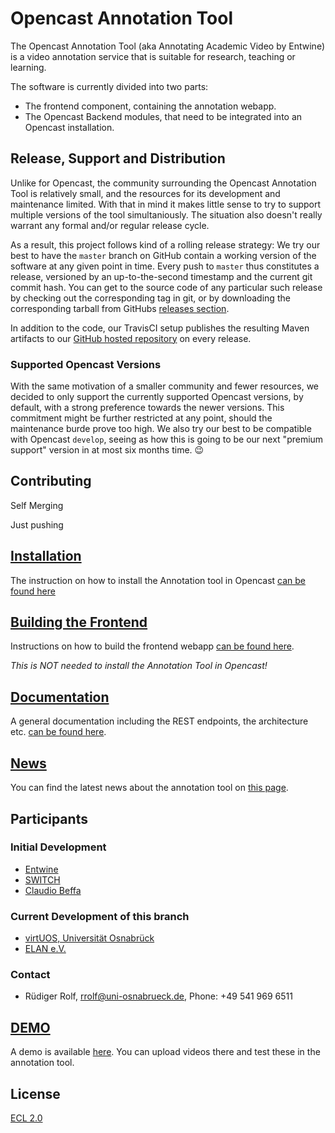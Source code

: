 # Opencast Annotation Tool

The Opencast Annotation Tool (aka Annotating Academic Video by Entwine)
is a video annotation service that is suitable for research, teaching or learning.

The software is currently divided into two parts:

* The frontend component, containing the annotation webapp.
* The Opencast Backend modules, that need to be integrated into an Opencast installation.

## Release, Support and Distribution

Unlike for Opencast, the community surrounding the Opencast Annotation Tool is relatively small,
and the resources for its development and maintenance limited.
With that in mind it makes little sense
to try to support multiple versions of the tool simultaniously.
The situation also doesn't really warrant any formal and/or regular release cycle.

As a result, this project follows kind of a rolling release strategy:
We try our best to have the `master` branch on GitHub
contain a working version of the software
at any given point in time.
Every push to `master` thus constitutes a release,
versioned by an up-to-the-second timestamp
and the current git commit hash.
You can get to the source code of any particular such release
by checking out the corresponding tag in git,
or by downloading the corresponding tarball
from GitHubs [releases section](https://github.com/opencast/annotation-tool/releases).

In addition to the code,
our TravisCI setup publishes the resulting Maven artifacts
to our [GitHub hosted repository](https://github.com/opencast/annotation-tool/raw/m2)
on every release.

### Supported Opencast Versions

With the same motivation of a smaller community and fewer resources,
we decided to only support the currently supported Opencast versions, by default,
with a strong preference towards the newer versions.
This commitment might be further restricted at any point,
should the maintenance burde prove too high.
We also try our best to be compatible with Opencast `develop`,
seeing as how this is going to be our next "premium support" version
in at most six months time. 😉

## Contributing

Self Merging

Just pushing

## [Installation](documentation/opencast-installation.md)
The instruction on how to install the Annotation tool in Opencast [can be found here](documentation/opencast-installation.md)

## [Building the Frontend](documentation/build-frontend.md)
Instructions on how to build the frontend webapp [can be found here](documentation/build-frontend.md).

_This is NOT needed to install the Annotation Tool in Opencast!_

## [Documentation](documentation/Home.md)
A general documentation including the REST endpoints, the architecture etc. [can be found here](documentation/Home.md).

## [News](documentation/News.md)
You can find the latest news about the annotation tool on [this page](documentation/News.md).

## Participants

### Initial Development
* [Entwine](www.entwinemedia.com)
* [SWITCH](switch.ch)
* [Claudio Beffa](beffa.ch)

### Current Development of this branch
* [virtUOS, Universität Osnabrück](http://www.virtuos.uni-osnabrueck.de)
* [ELAN e.V.](http://elan-ev.de)

### Contact
* Rüdiger Rolf, [rrolf@uni-osnabrueck.de](mailto://rrolf@uni-osnabrueck.de), Phone: +49 541 969 6511

## [DEMO](https://interactivevideo.virtuos.uos.de/)
A demo is available [here](https://interactivevideo.virtuos.uos.de/). You can upload videos there and test these in the annotation tool.

## License
[ECL 2.0](http://www.osedu.org/licenses/ECL-2.0)
